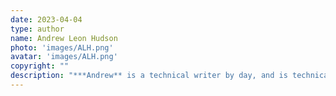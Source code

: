 ```yaml
---
date: 2023-04-04
type: author
name: Andrew Leon Hudson
photo: 'images/ALH.png'
avatar: 'images/ALH.png'
copyright: ""
description: "***Andrew** is a technical writer by day, and is technically a writer by night as well. In addition to editing* Mythaxis *he has been published in a small handful of quality zines, and co-authored a serialised alternate history adventure novel. He lives in Barcelona, Spain, and doesn’t [do things online](https://linktr.ee/andrewleonhudson) often enough to count.*"
---
```


